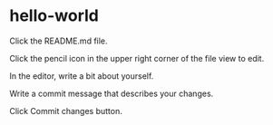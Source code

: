 # hello-world
Click the README.md file.

Click the  pencil icon in the upper right corner of the file view to edit.

In the editor, write a bit about yourself.

Write a commit message that describes your changes.

Click Commit changes button.

